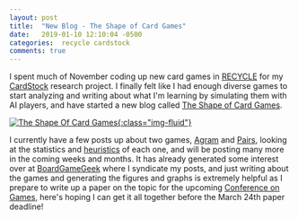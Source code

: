 ```yaml
---
layout: post
title:  "New Blog - The Shape of Card Games"
date:   2019-01-10 12:10:04 -0500
categories:  recycle cardstock
comments: true
---
```

I spent much of November coding up new card games in 
[RECYCLE](https://cardstock.readthedocs.io/en/latest/recycle/index.html)
for my 
[CardStock](http://github.com/mgoadric/cardstock)
research project. I finally felt like I had enough diverse games to start
analyzing and writing about what I'm learning by simulating them with 
AI players, and have started a new blog called 
[The Shape of Card Games](http://mgoadric.github.io/cardstock/). 

[![The Shape Of Card Games]({{site.url}}/assets/games/shapeblog.png){:class="img-fluid"}](http://mgoadric.github.io/cardstock/)

I currently have a few posts up about two games, [Agram](http://mgoadric.github.io/cardstock/trick-taking/2018/11/26/agram.html)
and [Pairs](http://mgoadric.github.io/cardstock/press-your-luck/2019/01/04/pairs.html), looking at the statistics and [heuristics](http://mgoadric.github.io/cardstock/general/2018/12/11/heuristics.html)
of each one, and will be posting many more in the coming weeks and months. It has already generated
some interest over at [BoardGameGeek](https://boardgamegeek.com/blog/8730/shape-card-games) where I 
syndicate my posts, and just writing about the games and generating the figures and graphs
is extremely helpful as I prepare to write up a paper on the topic for the 
upcoming [Conference on Games](http://ieee-cog.org/), here's hoping I can get it all
together before the March 24th paper deadline!